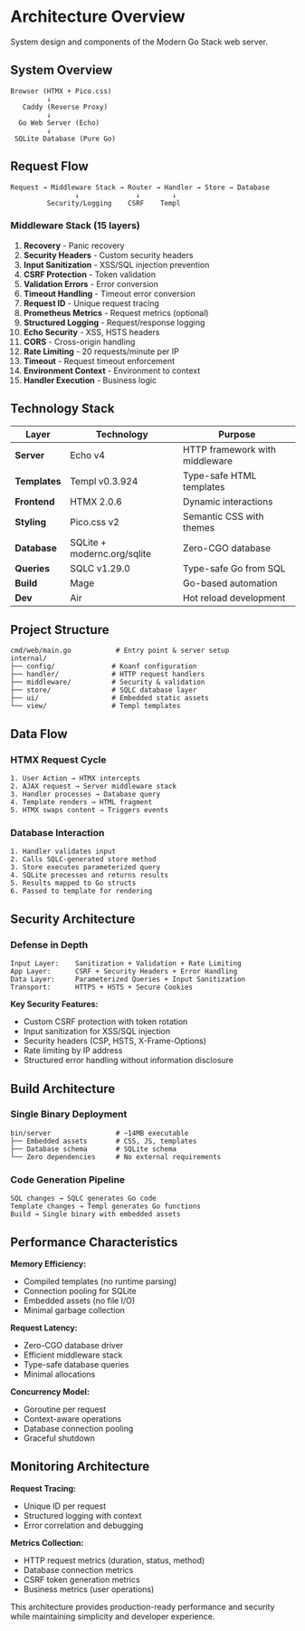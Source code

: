 # Architecture Overview

System design and components of the Modern Go Stack web server.

## System Overview

```
Browser (HTMX + Pico.css)
         ↓
   Caddy (Reverse Proxy)
         ↓
  Go Web Server (Echo)
         ↓
 SQLite Database (Pure Go)
```

## Request Flow

```
Request → Middleware Stack → Router → Handler → Store → Database
                ↓              ↓        ↓
         Security/Logging    CSRF    Templ
```

### Middleware Stack (15 layers)

1. **Recovery** - Panic recovery
2. **Security Headers** - Custom security headers
3. **Input Sanitization** - XSS/SQL injection prevention
4. **CSRF Protection** - Token validation
5. **Validation Errors** - Error conversion
6. **Timeout Handling** - Timeout error conversion
7. **Request ID** - Unique request tracing
8. **Prometheus Metrics** - Request metrics (optional)
9. **Structured Logging** - Request/response logging
10. **Echo Security** - XSS, HSTS headers
11. **CORS** - Cross-origin handling
12. **Rate Limiting** - 20 requests/minute per IP
13. **Timeout** - Request timeout enforcement
14. **Environment Context** - Environment to context
15. **Handler Execution** - Business logic

## Technology Stack

| Layer | Technology | Purpose |
|-------|------------|---------|
| **Server** | Echo v4 | HTTP framework with middleware |
| **Templates** | Templ v0.3.924 | Type-safe HTML templates |
| **Frontend** | HTMX 2.0.6 | Dynamic interactions |
| **Styling** | Pico.css v2 | Semantic CSS with themes |
| **Database** | SQLite + modernc.org/sqlite | Zero-CGO database |
| **Queries** | SQLC v1.29.0 | Type-safe Go from SQL |
| **Build** | Mage | Go-based automation |
| **Dev** | Air | Hot reload development |

## Project Structure

```
cmd/web/main.go           # Entry point & server setup
internal/
├── config/              # Koanf configuration
├── handler/             # HTTP request handlers
├── middleware/          # Security & validation
├── store/               # SQLC database layer
├── ui/                  # Embedded static assets
└── view/                # Templ templates
```

## Data Flow

### HTMX Request Cycle

```
1. User Action → HTMX intercepts
2. AJAX request → Server middleware stack
3. Handler processes → Database query
4. Template renders → HTML fragment
5. HTMX swaps content → Triggers events
```

### Database Interaction

```
1. Handler validates input
2. Calls SQLC-generated store method
3. Store executes parameterized query
4. SQLite processes and returns results
5. Results mapped to Go structs
6. Passed to template for rendering
```

## Security Architecture

### Defense in Depth

```
Input Layer:    Sanitization + Validation + Rate Limiting
App Layer:      CSRF + Security Headers + Error Handling
Data Layer:     Parameterized Queries + Input Sanitization
Transport:      HTTPS + HSTS + Secure Cookies
```

**Key Security Features:**

- Custom CSRF protection with token rotation
- Input sanitization for XSS/SQL injection
- Security headers (CSP, HSTS, X-Frame-Options)
- Rate limiting by IP address
- Structured error handling without information disclosure

## Build Architecture

### Single Binary Deployment

```
bin/server                # ~14MB executable
├── Embedded assets       # CSS, JS, templates
├── Database schema       # SQLite schema
└── Zero dependencies     # No external requirements
```

### Code Generation Pipeline

```
SQL changes → SQLC generates Go code
Template changes → Templ generates Go functions
Build → Single binary with embedded assets
```

## Performance Characteristics

**Memory Efficiency:**

- Compiled templates (no runtime parsing)
- Connection pooling for SQLite
- Embedded assets (no file I/O)
- Minimal garbage collection

**Request Latency:**

- Zero-CGO database driver
- Efficient middleware stack
- Type-safe database queries
- Minimal allocations

**Concurrency Model:**

- Goroutine per request
- Context-aware operations
- Database connection pooling
- Graceful shutdown

## Monitoring Architecture

**Request Tracing:**

- Unique ID per request
- Structured logging with context
- Error correlation and debugging

**Metrics Collection:**

- HTTP request metrics (duration, status, method)
- Database connection metrics
- CSRF token generation metrics
- Business metrics (user operations)

This architecture provides production-ready performance and security while maintaining simplicity and developer experience.
